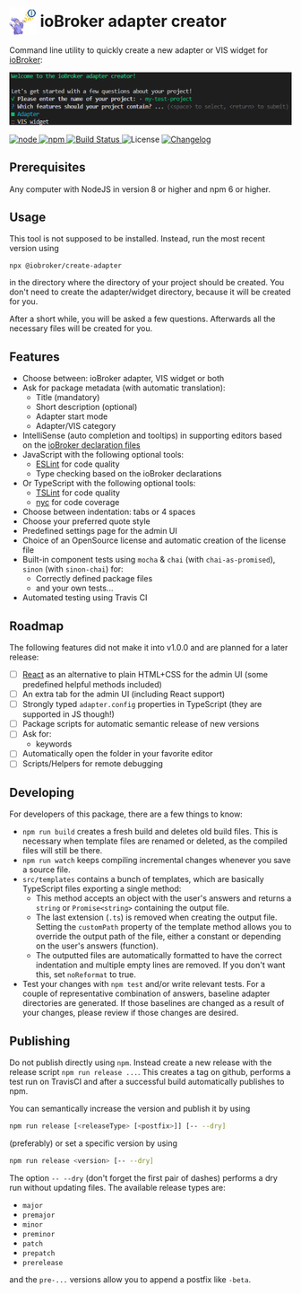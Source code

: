 # <img src="adapter-creator.png" width="48" height="48" style="vertical-align: middle" />&nbsp;<span style="vertical-align: middle">ioBroker adapter creator</span>

Command line utility to quickly create a new adapter or VIS widget for [ioBroker](https://github.com/ioBroker):

<img src="docs/screenshot.png">

[
	![node](https://img.shields.io/node/v/@iobroker/create-adapter.svg)
	![npm](https://img.shields.io/npm/v/@iobroker/create-adapter.svg)
](https://www.npmjs.com/package/@iobroker/create-adapter)
[
	![Build Status](https://img.shields.io/travis/ioBroker/create-adapter/master.svg)
](https://travis-ci.org/ioBroker/create-adapter)
![License](https://img.shields.io/npm/l/@iobroker/create-adapter.svg)
[
	![Changelog](https://img.shields.io/badge/read-Changelog-blue.svg)
](CHANGELOG.md)

## Prerequisites
Any computer with NodeJS in version 8 or higher and npm 6 or higher.

## Usage
This tool is not supposed to be installed. Instead, run the most recent version using
```
npx @iobroker/create-adapter
```
in the directory where the directory of your project should be created. You don't need to create the adapter/widget directory, because it will be created for you.

After a short while, you will be asked a few questions. Afterwards all the necessary files will be created for you.


## Features
* Choose between: ioBroker adapter, VIS widget or both
* Ask for package metadata (with automatic translation):
  * Title (mandatory)
  * Short description (optional)
  * Adapter start mode
  * Adapter/VIS category
* IntelliSense (auto completion and tooltips) in supporting editors based on the [ioBroker declaration files](https://www.npmjs.com/package/@types/iobroker)
* JavaScript with the following optional tools:
  * [ESLint](https://github.com/eslint/eslint) for code quality
  * Type checking based on the ioBroker declarations
* Or TypeScript with the following optional tools:
  * [TSLint](https://github.com/palantir/tslint) for code quality
  * [nyc](https://github.com/istanbuljs/nyc) for code coverage
* Choose between indentation: tabs or 4 spaces
* Choose your preferred quote style
* Predefined settings page for the admin UI
* Choice of an OpenSource license and automatic creation of the license file
* Built-in component tests using `mocha` & `chai` (with `chai-as-promised`), `sinon` (with `sinon-chai`) for:
  * Correctly defined package files
  * and your own tests...
* Automated testing using Travis CI

## Roadmap
The following features did not make it into v1.0.0 and are planned for a later release:
- [ ] [React](https://reactjs.org/) as an alternative to plain HTML+CSS for the admin UI (some predefined helpful methods included)
- [ ] An extra tab for the admin UI (including React support)
- [ ] Strongly typed `adapter.config` properties in TypeScript (they are supported in JS though!)
- [ ] Package scripts for automatic semantic release of new versions
- [ ] Ask for:
  * keywords
- [ ] Automatically open the folder in your favorite editor
- [ ] Scripts/Helpers for remote debugging

## Developing
For developers of this package, there are a few things to know:

* `npm run build` creates a fresh build and deletes old build files. This is necessary when template files are renamed or deleted, as the compiled files will still be there.
* `npm run watch` keeps compiling incremental changes whenever you save a source file.
* `src/templates` contains a bunch of templates, which are basically TypeScript files exporting a single method: 
  * This method accepts an object with the user's answers and returns a `string` or `Promise<string>` containing the output file.
  * The last extension (`.ts`) is removed when creating the output file. Setting the `customPath` property of the template method allows you to override the output path of the file, either a constant or depending on the user's answers (function).
  * The outputted files are automatically formatted to have the correct indentation and multiple empty lines are removed. If you don't want this, set `noReformat` to true.
* Test your changes with `npm test` and/or write relevant tests. For a couple of representative combination of answers, baseline adapter directories are generated. If those baselines are changed as a result of your changes, please review if those changes are desired.

## Publishing
Do not publish directly using `npm`. Instead create a new release with the release script `npm run release ...`. This creates a tag on github, performs a test run on TravisCI and after a successful build automatically publishes to npm.

You can semantically increase the version and publish it by using
```bash
npm run release [<releaseType> [<postfix>]] [-- --dry]
```
(preferably) or set a specific version by using
```bash
npm run release <version> [-- --dry]
```
The option `-- --dry` (don't forget the first pair of dashes) performs a dry run without updating files.
The available release types are:
* `major`
* `premajor`
* `minor`
* `preminor`
* `patch`
* `prepatch`
* `prerelease`

and the `pre-...` versions allow you to append a postfix like `-beta`.
